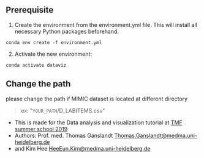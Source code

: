 ## Prerequisite

1. Create the environment from the environment.yml file. This will install all necessary Python packages beforehand.
```
conda env create -f environment.yml
```
2. Activate the new environment: 
```
conda activate dataviz
```

## Change the path
please change the path if MIMIC dataset is located at different directory
> ex: "`YOUR_PATH`/D_LABITEMS.csv"

* This is made for the Data analysis and visualization tutorial at [TMF summer school 2019](http://tmf-ev.de/Termine/ctl/Details/Mid/785/ItemID/1466.aspx)
* Authors: Prof. med. Thomas Ganslandt <Thomas.Ganslandt@medma.uni-heidelberg.de> <br>
* and Kim Hee <HeeEun.Kim@medma.uni-heidelberg.de>
